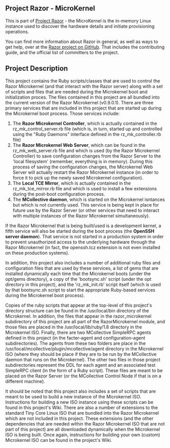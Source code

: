 ## Project Razor - MicroKernel

This is part of [Project Razor][razor] - the MicroKernel is the in-memory
Linux instance used to discover the hardware details and initiate
provisioning operations.

You can find more information about Razor in general, as well as ways to get
help, over at the [Razor project on GitHub][razor].  That includes the
contributing guide, and the official list of committers to the project.

[razor]: https://github.com/puppetlabs/razor


## Project Description

This project contains the Ruby scripts/classes that are used to control the Razor Microkernel (and that interact with the Razor server) along with a set of scripts and files that are needed during the Microkernel boot and initialization proces. The files contained in this project are all bundled into the current version of the Razor Microkernel (v0.9.0.1). There are three primary services that are included in this project that are started up during the Microkernel boot process. Those services include:

1. The **Razor Microkernel Controller**, which is actually contained in the rz_mk_control_server.rb file (which is, in turn, started up and controlled using the "Ruby Daemons" interface defined in the rz_mk_controller.rb file)
1. The **Razor Microkernel Web Server**, which can be found in the rz_mk_web_server.rb file and which is used (by the Razor Microkernel Controller) to save configuration changes from the Razor Server to the 'local filesystem' (remember, everything is in memory). During this process of saving the configuration changes, the Microkernel Web Server will actually restart the Razor Microkernel instance (in order to force it to pick up the newly saved Microkernel configuration).
1. The **Local TCE Mirror**, which is actually contained in the rz_mk_tce_mirror.rb file and which is used to install a few extensions during the post-boot configuration process.
1. The **MCollective daemon**, which is started on the Microkernel isntances but which is not currently used. This service is being kept in place for future use by the Razor Server (or other services that need to interact with multiple instances of the Razor Microkernel simultaneously).

If the Razor Microkernel that is being built/used is a development kernel, a fifth service will also be started during the boot process (the **OpenSSH server daemon**). That service is not started in a production system in order to prevent unauthorized access to the underlying hardware through the Razor Microkernel (in fact, the openssh.tcz extension is not even installed on these production systems).

In addition, this project also includes a number of additional ruby files and configuration files that are used by these services, a list of gems that are installed dynamically each time that the Microkernel boots (under the opt/gems directory), a copy of the 'bootsync.sh' script (under the opt directory in this project), and the 'rz_mk_init.rb' script itself (which is used by that bootsync.sh script to start the appropriate Ruby-based services during the Microkernel boot process).

Copies of the ruby scripts that appear at the top-level of this project's directory structure can be found in the /usr/local/bin directory of the Microkernel. In addition, the files that appear in the razor_microkernel subdirectory of this project are all part of the RazorMicrokernel module, and those files are placed in the /usr/local/lib/ruby/1.8 directory in the Microkernel ISO. Finally, there are two MCollective SimpleRPC agents defined in this project (in the facter-agent and configuration-agent subdirectories). The agents from these two folders are place in the /usr/local/mcollective/plugin/mcollective/agent directory in the Microkernel ISO (where they should be place if they are to be run by the MCollective daemon that runs on the Microkernel). The other two files in those project subdirectories represent the DDL for each agent and an associated test SimpleRPC client (in the form of a Ruby script). These files are meant to be placed on the Razor Server (or the MCollective Control Node if that is on a different machine).

It should be noted that this project also includes a set of scripts that are meant to be used to build a new instance of the Microkernel ISO. Instructions for building a new ISO instance using these scripts can be found in this project's Wiki. There are also a number of extensions to the standard Tiny Core Linux ISO that are bundled into the Razor Microkernel which are not included in this project. These extensions (and the other dependencies that are needed within the Razor Microkernel ISO that are not part of this project) are all downloaded dynamically when the Microkernel ISO is being built. Once again, instructions for building your own (custom) Microkernel ISO can be found in the project's Wiki.
